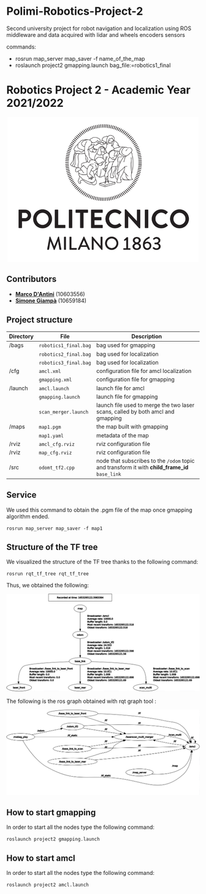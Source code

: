 # Polimi-Robotics-Project-2
Second university project for robot navigation and localization using ROS middleware and data acquired with lidar and wheels encoders sensors

commands:
 - rosrun map_server map_saver -f name_of_the_map
 - roslaunch project2 gmapping.launch bag_file:=robotics1_final


# Robotics Project 2 - Academic Year 2021/2022

<p align="center">
  <img width="500" src="images/polimi_logo.png" alt="PoliMi Logo" />
  <br>
</p>

## Contributors

- [__Marco D'Antini__](https://github.com/DantiniMarco) (10603556)
- [__Simone Giampà__](https://github.com/SimonGiampy) (10659184)


## Project structure

|Directory|File|Description|
|---------------|---------|-----------|
| /bags |  `robotics1_final.bag` | bag used for gmapping
|  |  `robotics2_final.bag`| bag used for localization
|  |  `robotics3_final.bag`| bag used for localization
| /cfg | `amcl.xml` | configuration file for amcl localization
|  | `gmapping.xml` | configuration file for gmapping
| /launch | `amcl.launch` | launch file for amcl
|  | `gmapping.launch` | launch file for gmapping
|  | `scan_merger.launch` | launch file used to merge the two laser scans, called by both amcl and gmapping
| /maps | `map1.pgm` | the map built with gmapping
|  | `map1.yaml` | metadata of the map
| /rviz | `amcl_cfg.rviz` | rviz configuration file
| /rviz | `map_cfg.rviz` | rviz configuration file
| /src | `odomt_tf2.cpp` | node that subscribes to the `/odom` topic and transform it with __child_frame_id__ `base_link`

## Service
We used this command to obtain the .pgm file of the map once gmapping algorithm ended.

```
rosrun map_server map_saver -f map1
```

## Structure of the TF tree

We visualized the structure of the TF tree thanks to the following command:

```
rosrun rqt_tf_tree rqt_tf_tree
```

Thus, we obtained the following:

<p align="center">
  <img src="images/tf_tree.png" alt="TF Tree" />
  <br>
</p>

The following is the ros graph obtained with rqt graph tool :

<p align="center">
  <img src="images/rosgraph.png" alt="TF Tree" />
  <br>
</p>


## How to start gmapping

In order to start all the nodes type the following command:

```
roslaunch project2 gmapping.launch
```
## How to start amcl

In order to start all the nodes type the following command:

```
roslaunch project2 amcl.launch
```
